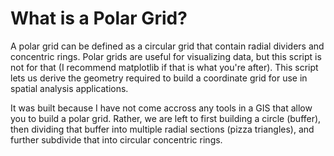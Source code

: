 # What is a Polar Grid? #

A polar grid can be defined as a circular grid that contain radial dividers
and concentric rings. Polar grids are useful for visualizing data, but this
script is not for that (I recommend matplotlib if that is what you're after).
This script lets us derive the geometry required to build a coordinate grid
for use in spatial analysis applications.

It was built because I have not come accross any tools in a GIS that allow
you to build a polar grid. Rather, we are left to first building a circle (buffer),
then dividing that buffer into multiple radial sections (pizza triangles), and
further subdivide that into circular concentric rings.